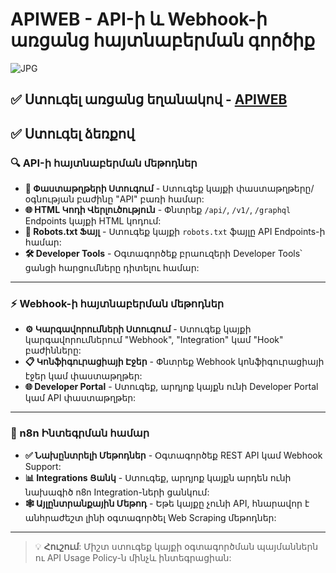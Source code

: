 # APIWEB - API-ի և Webhook-ի առցանց հայտնաբերման գործիք
![JPG](https://www.verloop.io/wp-content/uploads/Webhook-or-API.jpg "APIWEB")

## ✅ Ստուգել առցանց եղանակով - [APIWEB](https://ariadevelopmentgroup.github.io/apiweb/)

## ✅ Ստուգել ձեռքով

### 🔍 API-ի հայտնաբերման մեթոդներ

- **📄 Փաստաթղթերի Ստուգում** - Ստուգեք կայքի փաստաթղթերը/օգնության բաժինը "API" բառի համար:
- **🌐 HTML Կոդի Վերլուծություն** - Փնտրեք `/api/`, `/v1/`, `/graphql` Endpoints կայքի HTML կոդում:
- **🤖 Robots.txt Ֆայլ** - Ստուգեք կայքի `robots.txt` ֆայլը API Endpoints-ի համար:
- **🛠️ Developer Tools** - Օգտագործեք բրաուզերի Developer Tools՝ ցանցի հարցումները դիտելու համար:

---

### ⚡ Webhook-ի հայտնաբերման մեթոդներ

- **⚙️ Կարգավորումների Ստուգում** - Ստուգեք կայքի կարգավորումներում "Webhook", "Integration" կամ "Hook" բաժինները:
- **📋 Կոնֆիգուրացիայի Էջեր** - Փնտրեք Webhook կոնֆիգուրացիայի էջեր կամ փաստաթղթեր:
- **🌐 Developer Portal** - Ստուգեք, արդյոք կայքն ունի Developer Portal կամ API փաստաթղթեր:

---

### 🔗 n8n Ինտեգրման համար

- **✅ Նախընտրելի Մեթոդներ** - Օգտագործեք REST API կամ Webhook Support:
- **📊 Integrations Ցանկ** - Ստուգեք, արդյոք կայքն արդեն ունի նախագիծ n8n Integration-ների ցանկում:
- **🕸️ Այլընտրանքային Մեթոդ** - Եթե կայքը չունի API, հնարավոր է անհրաժեշտ լինի օգտագործել Web Scraping մեթոդներ:

---

> 💡 **Հուշում**: Միշտ ստուգեք կայքի օգտագործման պայմաններն ու API Usage Policy-ն մինչև ինտեգրացիան:
